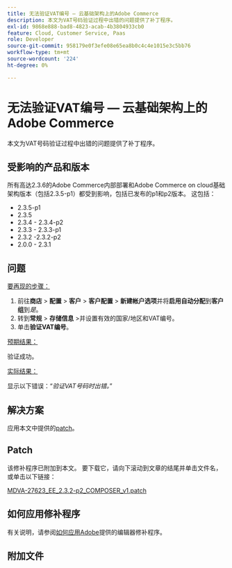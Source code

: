 ```yaml
---
title: 无法验证VAT编号 — 云基础架构上的Adobe Commerce
description: 本文为VAT号码验证过程中出错的问题提供了补丁程序。
exl-id: 9868e888-bad8-4823-acab-4b3804933cb0
feature: Cloud, Customer Service, Paas
role: Developer
source-git-commit: 958179e0f3efe08e65ea8b0c4c4e1015e3c5bb76
workflow-type: tm+mt
source-wordcount: '224'
ht-degree: 0%

---
```


# 无法验证VAT编号 — 云基础架构上的Adobe Commerce

本文为VAT号码验证过程中出错的问题提供了补丁程序。

## 受影响的产品和版本

所有高达2.3.6的Adobe Commerce内部部署和Adobe Commerce on cloud基础架构版本（包括2.3.5-p1）都受到影响，包括已发布的p1和p2版本。 这包括：

* 2.3.5-p1
* 2.3.5
* 2.3.4 - 2.3.4-p2
* 2.3.3 - 2.3.3-p1
* 2.3.2 -2.3.2-p2
* 2.0.0 - 2.3.1

## 问题

<u>要再现的步骤：</u>

1. 前往&#x200B;**商店** > **配置** > **客户** > **客户配置** > **新建帐户选项**&#x200B;并将&#x200B;**启用自动分配**&#x200B;到&#x200B;**客户组**&#x200B;到&#x200B;*是*。
1. 转到&#x200B;**常规** > **存储信息** >并设置有效的国家/地区和VAT编号。
1. 单击&#x200B;**验证VAT编号**。

<u>预期结果：</u>

验证成功。

<u>实际结果：</u>

显示以下错误：“*验证VAT号码时出错。*”

## 解决方案

应用本文中提供的[patch](assets/MDVA-27623_EE_2.3.2-p2_COMPOSER_v1.patch.zip)。

## Patch

该修补程序已附加到本文。 要下载它，请向下滚动到文章的结尾并单击文件名，或单击以下链接：

[MDVA-27623\_EE\_2.3.2-p2\_COMPOSER\_v1.patch](assets/MDVA-27623_EE_2.3.2-p2_COMPOSER_v1.patch.zip)

## 如何应用修补程序

有关说明，请参阅[如何应用Adobe](/help/how-to/general/how-to-apply-a-composer-patch-provided-by-magento.md)提供的编辑器修补程序。

## 附加文件
